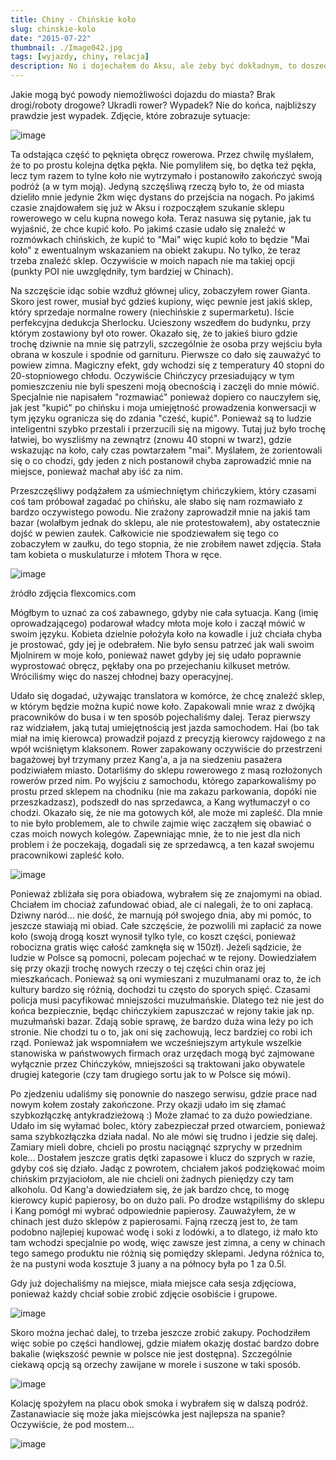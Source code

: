 ```yaml
---
title: Chiny - Chińskie koło
slug: chinskie-kolo
date: "2015-07-22"
thumbnail: ./Image042.jpg
tags: [wyjazdy, chiny, relacja]
description: No i dojechałem do Aksu, ale żeby być dokładnym, to doszedłem, bo niestety dojechać się nie dało...
---
```


Jakie mogą być powody niemożliwości dojazdu do miasta? Brak drogi/roboty drogowe? Ukradli rower? Wypadek? Nie do końca, najbliższy prawdzie jest wypadek. Zdjęcie, które zobrazuje sytuacje:

![image](./Image038.jpg)

Ta odstająca część to pęknięta obręcz rowerowa. Przez chwilę myślałem, że to po prostu kolejna dętka pękła. Nie pomyliłem się, bo dętka też pękła, lecz tym razem to tylne koło nie wytrzymało i postanowiło zakończyć swoją podróż (a w tym moją). Jedyną szczęśliwą rzeczą było to, że od miasta dzieliło mnie jedynie 2km więc dystans do przejścia na nogach. Po jakimś czasie znajdowałem się już w Aksu i rozpocząłem szukanie sklepu rowerowego w celu kupna nowego koła. Teraz nasuwa się pytanie, jak tu wyjaśnić, że chce kupić koło. Po jakimś czasie udało się znaleźć w rozmówkach chińskich, że kupić to "Mai" więc kupić koło to będzie "Mai koło" z ewentualnym wskazaniem na obiekt zakupu. No tylko, że teraz trzeba znaleźć sklep. Oczywiście w moich napach nie ma takiej opcji (punkty POI nie uwzględniły, tym bardziej w Chinach). 

Na szczęście idąc sobie wzdłuż głównej ulicy, zobaczyłem rower Gianta. Skoro jest rower, musiał być gdzieś kupiony, więc pewnie jest jakiś sklep, który sprzedaje normalne rowery (niechińskie z supermarketu). Iście perfekcyjna dedukcja Sherlocku. Ucieszony wszedłem do budynku, przy którym zostawiony był oto rower. Okazało się, że to jakieś biuro gdzie trochę dziwnie na mnie się patrzyli, szczególnie że osoba przy wejściu była obrana w koszule i spodnie od garnituru. Pierwsze co dało się zauważyć to powiew zimna. Magiczny efekt, gdy wchodzi się z temperatury 40 stopni do 20-stopniowego chłodu. Oczywiście Chińczycy przesiadujący w tym pomieszczeniu nie byli speszeni moją obecnością i zaczęli do mnie mówić. Specjalnie nie napisałem "rozmawiać" ponieważ dopiero co nauczyłem się, jak jest "kupić" po chińsku i moja umiejętność prowadzenia konwersacji w tym języku ogranicza się do zdania "cześć, kupić". Ponieważ są to ludzie inteligentni szybko przestali i przerzucili się na migowy. Tutaj już było trochę łatwiej, bo wyszliśmy na zewnątrz (znowu 40 stopni w twarz), gdzie wskazując na koło, cały czas powtarzałem "mai". Myślałem, że zorientowali się o co chodzi, gdy jeden z nich postanowił chyba zaprowadzić mnie na miejsce, ponieważ machał aby iść za nim.

Przeszczęśliwy podążałem za uśmiechniętym chińczykiem, który czasami coś tam próbował zagadać po chińsku, ale słabo się nam rozmawiało z bardzo oczywistego powodu. Nie zrażony zaprowadził mnie na jakiś tam bazar (wolałbym jednak do sklepu, ale nie protestowałem), aby ostatecznie dojść w pewien zaułek. Całkowicie nie spodziewałem się tego co zobaczyłem w zaułku, do tego stopnia, że nie zrobiłem nawet zdjęcia. Stała tam kobieta o muskulaturze i młotem Thora w ręce. 


![image](./1024.jpeg)

źródło zdjęcia flexcomics.com

Mógłbym to uznać za coś zabawnego, gdyby nie cała sytuacja. Kang (imię oprowadzającego) podarował władcy młota moje koło i zaczął mówić w swoim języku. Kobieta dzielnie położyła koło na kowadle i już chciała chyba je prostować, gdy jej je odebrałem. Nie było sensu patrzeć jak wali swoim Mjolnirem w moje koło, ponieważ nawet gdyby jej się udało poprawnie wyprostować obręcz, pękłaby ona po przejechaniu kilkuset metrów. Wróciliśmy więc do naszej chłodnej bazy operacyjnej.

Udało się dogadać, używając translatora w komórce, że chcę znaleźć sklep, w którym będzie można kupić nowe koło. Zapakowali mnie wraz z dwójką pracowników do busa i w ten sposób pojechaliśmy dalej. Teraz pierwszy raz widziałem, jaką tutaj umiejętnością jest jazda samochodem. Hai (bo tak miał na imię kierowca) prowadził pojazd z precyzją kierowcy rajdowego z na wpół wciśniętym klaksonem. Rower zapakowany oczywiście do przestrzeni bagażowej był trzymany przez Kang'a, a ja na siedzeniu pasażera podziwiałem miasto. Dotarliśmy do sklepu rowerowego z masą rozłożonych rowerów przed nim. Po wyjściu z samochodu, którego zaparkowaliśmy po prostu przed sklepem na chodniku (nie ma zakazu parkowania, dopóki nie przeszkadzasz), podszedł do nas sprzedawca, a Kang wytłumaczył o co chodzi. Okazało się, że nie ma gotowych kół, ale może mi zapleść. Dla mnie to nie było problemem, ale to chwile zajmie więc zacząłem się obawiać o czas moich nowych kolegów. Zapewniając mnie, że to nie jest dla nich problem i że poczekają, dogadali się ze sprzedawcą, a ten kazał swojemu pracownikowi zapleść koło. 


![image](./Image039.jpg)


Ponieważ zbliżała się pora obiadowa, wybrałem się ze znajomymi na obiad. Chciałem im chociaż zafundować obiad, ale ci nalegali, że to oni zapłacą. Dziwny naród... nie dość, że marnują pół swojego dnia, aby mi pomóc, to jeszcze stawiają mi obiad. Całe szczęście, że pozwolili mi zapłacić za nowe koło (swoją drogą koszt wynosił tylko tyle, co koszt części, ponieważ robocizna gratis więc całość zamknęła się w 150zł). Jeżeli sądzicie, że ludzie w Polsce są pomocni, polecam pojechać w te rejony. Dowiedziałem się przy okazji trochę nowych rzeczy o tej części chin oraz jej mieszkańcach. Ponieważ są oni wymieszani z muzułmanami oraz to, że ich kultury bardzo się różnią, dochodzi tu często do sporych spięć. Czasami policja musi pacyfikować mniejszości muzułmańskie. Dlatego też nie jest do końca bezpiecznie, będąc chińczykiem zapuszczać w rejony takie jak np. muzułmański bazar. Zdają sobie sprawę, że bardzo duża wina leży po ich stronie. Nie chodzi tu o to, jak oni się zachowują, lecz bardziej co robi ich rząd. Ponieważ jak wspomniałem we wcześniejszym artykule wszelkie stanowiska w państwowych firmach oraz urzędach mogą być zajmowane wyłącznie przez Chińczyków, mniejszości są traktowani jako obywatele drugiej kategorie (czy tam drugiego sortu jak to w Polsce się mówi).

Po zjedzeniu udaliśmy się ponownie do naszego serwisu, gdzie prace nad nowym kołem zostały zakończone. Przy okazji udało im się złamać szybkozłączkę antykradzieżową :) Może złamać to za dużo powiedziane. Udało im się wyłamać bolec, który zabezpieczał przed otwarciem, ponieważ sama szybkozłączka działa nadal. No ale mówi się trudno i jedzie się dalej. Zamiary mieli dobre, chcieli po prostu naciągnąć szprychy w przednim kole... Dostałem jeszcze gratis dętki zapasowe i klucz do szprych w razie, gdyby coś się działo. Jadąc z powrotem, chciałem jakoś podziękować moim chińskim przyjaciołom, ale nie chcieli oni żadnych pieniędzy czy tam alkoholu. Od Kang'a dowiedziałem się, że jak bardzo chcę, to mogę kierowcy kupić papierosy, bo on dużo pali. Po drodze wstąpiliśmy do sklepu i Kang pomógł mi wybrać odpowiednie papierosy. Zauważyłem, że w chinach jest dużo sklepów z papierosami. Fajną rzeczą jest to, że tam podobno najlepiej kupować wodę i soki z lodówki, a to dlatego, iż mało kto tam wchodzi specjalnie po wodę, więc zawsze jest zimna, a ceny w chinach tego samego produktu nie różnią się pomiędzy sklepami. Jedyna różnica to, że na pustyni woda kosztuje 3 juany a na północy była po 1 za 0.5l.

Gdy już dojechaliśmy na miejsce, miała miejsce cała sesja zdjęciowa, ponieważ każdy chciał sobie zrobić zdjęcie osobiście i grupowe.

![image](./Image040.jpg)



Skoro można jechać dalej, to trzeba jeszcze zrobić zakupy. Pochodziłem więc sobie po części handlowej, gdzie miałem okazję dostać bardzo dobre bakalie (większość pewnie w polsce nie jest dostępna). Szczególnie ciekawą opcją są orzechy zawijane w morele i suszone w taki sposób. 

![image](./Image041.jpg)



Kolację spożyłem na placu obok smoka i wybrałem się w dalszą podróż. Zastanawiacie się może jaka miejscówka jest najlepsza na spanie? Oczywiście, że pod mostem...

![image](./Image043.jpg)